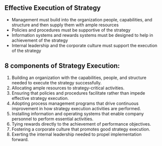 ## Effective Execution of Strategy
- Management must build into the organization people, capabilities, and structure and then supply them with ample resources
- Policies and procedures must be supportive of the strategy
- Information systems and rewards systems must be designed to help in achievement of the strategy
- Internal leadership and the corporate culture must support the execution of the strategy

## 8 components of Strategy Execution: 
1. Building an organization with the capabilities, people, and structure needed to execute the strategy successfully. 
2. Allocating ample resources to strategy-critical activities. 
3. Ensuring that policies and procedures facilitate rather than impede effective strategy execution. 
4. Adopting process management programs that drive continuous improvement in how strategy execution activities are performed. 
5. Installing information and operating systems that enable company personnel to perform essential activities. 
6. Tying rewards directly to the achievement of performance objectives. 
7. Fostering a corporate culture that promotes good strategy execution. 
8. Exerting the internal leadership needed to propel implementation forward.